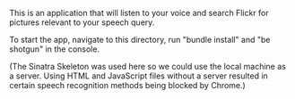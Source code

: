 This is an application that will listen to your voice and search Flickr for pictures relevant to your speech query.

To start the app, navigate to this directory, run "bundle install" and "be shotgun" in the console.

(The Sinatra Skeleton was used here so we could use the local machine as a server.  Using HTML and JavaScript files without a server resulted in certain speech recognition methods being blocked by Chrome.)

